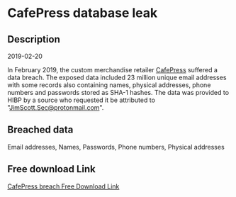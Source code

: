 # CafePress database leak

## Description

2019-02-20

In February 2019, the custom merchandise retailer <a href="https://www.cafepress.com/" target="_blank" rel="noopener">CafePress</a> suffered a data breach. The exposed data included 23 million unique email addresses with some records also containing names, physical addresses, phone numbers and passwords stored as SHA-1 hashes. The data was provided to HIBP by a source who requested it be attributed to "JimScott.Sec@protonmail.com".

## Breached data

Email addresses, Names, Passwords, Phone numbers, Physical addresses

## Free download Link

[CafePress breach Free Download Link](https://tinyurl.com/2b2k277t)